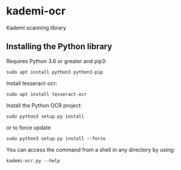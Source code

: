 # kademi-ocr
Kademi scanning library

## Installing the Python library
Requires Python 3.6 or greater and pip3:

`sudo apt install python3 python3-pip`

Install tesseract-ocr:

`sudo apt install tesseract-ocr`

Install the Python OCR project:

`sudo python3 setup.py install`

or to force update

`sudo python3 setup.py install --force`

You can access the command from a shell in any directory by using:

`kademi-ocr.py --help`
